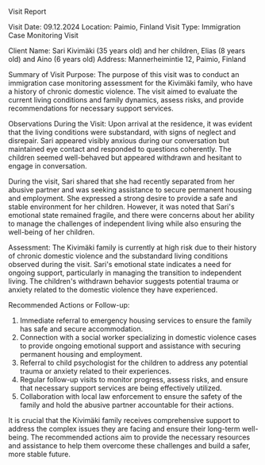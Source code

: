  Visit Report

Visit Date: 09.12.2024
Location: Paimio, Finland
Visit Type: Immigration Case Monitoring Visit

Client Name: Sari Kivimäki (35 years old) and her children, Elias (8 years old) and Aino (6 years old)
Address: Mannerheimintie 12, Paimio, Finland

Summary of Visit Purpose:
The purpose of this visit was to conduct an immigration case monitoring assessment for the Kivimäki family, who have a history of chronic domestic violence. The visit aimed to evaluate the current living conditions and family dynamics, assess risks, and provide recommendations for necessary support services.

Observations During the Visit:
Upon arrival at the residence, it was evident that the living conditions were substandard, with signs of neglect and disrepair. Sari appeared visibly anxious during our conversation but maintained eye contact and responded to questions coherently. The children seemed well-behaved but appeared withdrawn and hesitant to engage in conversation.

During the visit, Sari shared that she had recently separated from her abusive partner and was seeking assistance to secure permanent housing and employment. She expressed a strong desire to provide a safe and stable environment for her children. However, it was noted that Sari's emotional state remained fragile, and there were concerns about her ability to manage the challenges of independent living while also ensuring the well-being of her children.

Assessment:
The Kivimäki family is currently at high risk due to their history of chronic domestic violence and the substandard living conditions observed during the visit. Sari's emotional state indicates a need for ongoing support, particularly in managing the transition to independent living. The children's withdrawn behavior suggests potential trauma or anxiety related to the domestic violence they have experienced.

Recommended Actions or Follow-up:
1. Immediate referral to emergency housing services to ensure the family has safe and secure accommodation.
2. Connection with a social worker specializing in domestic violence cases to provide ongoing emotional support and assistance with securing permanent housing and employment.
3. Referral to child psychologist for the children to address any potential trauma or anxiety related to their experiences.
4. Regular follow-up visits to monitor progress, assess risks, and ensure that necessary support services are being effectively utilized.
5. Collaboration with local law enforcement to ensure the safety of the family and hold the abusive partner accountable for their actions.

It is crucial that the Kivimäki family receives comprehensive support to address the complex issues they are facing and ensure their long-term well-being. The recommended actions aim to provide the necessary resources and assistance to help them overcome these challenges and build a safer, more stable future.